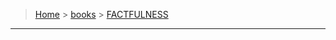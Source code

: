 > [Home](/README.md) > [books](/books/README.md) > [FACTFULNESS](/books/FACTFULNESS/README.md)

---
